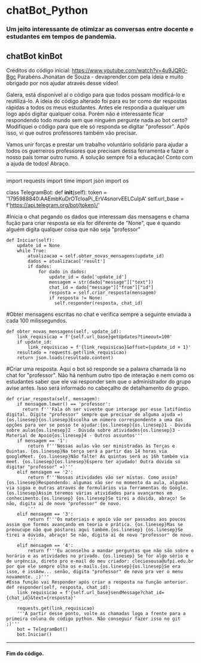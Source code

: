 # chatBot_Python
### Um jeito interessante de otimizar as conversas entre docente e estudantes em tempos de pandemia.

## chatBot kinBot

Créditos do código inicial: https://www.youtube.com/watch?v=4u9JQR0-Bgc
Parabéns Jhonatan de Souza - devaprender.com pela ideia e muito obrigado por nos ajudar através desse vídeo!

Galera, está disponível aí o código para que todos possam modificá-lo e reutilizá-lo. 
A ideia do código alterado foi para eu ter como dar respostas rápidas a todos os meus estudantes. Antes ele respondia a qualquer um logo após digitar qualquer coisa. Porém não é interessante ficar respondendo todo mundo sem que ninguém pergunte nada ao bot certo? Modifiquei o código para que ele só responda se digitar "professor". Após isso, vi que outros professores também vão precisar. 


Vamos unir forças e prestar um trabalho voluntário solidário para ajudar a todos os guerreiros professores que precisam dessa ferramenta e fazer o nosso país tomar outro rumo. A solução sempre foi a educação! Conto com a ajuda de todos! Abraço.

------------------------------------------------------------------------------------------

import requests
import time
import json
import os


class TelegramBot:
    def __init__(self):
        token = '1795988840:AAEmbKuDrOTcloaPi_ErV4snorvEELCulpA'
        self.url_base = f'https://api.telegram.org/bot{token}/'


#Inicia o chat pegando os dados que interessam das mensagens e chama fução para criar resposta se ela for diferente de "None", que é quando alguém digita qualquer coisa que não seja "professor"

    def Iniciar(self):
        update_id = None
        while True:
            atualizacao = self.obter_novas_mensagens(update_id)
            dados = atualizacao['result']
            if dados:
                for dado in dados:
                    update_id = dado['update_id']
                    mensagem = str(dado["message"]["text"])
                    chat_id = dado["message"]["from"]["id"]                    
                    resposta = self.criar_resposta(mensagem)
                    if resposta != None:
                      self.responder(resposta, chat_id)
                  

#Obter mensagens escritas no chat e verifica sempre a seguinte enviada a cada 100 milissegundos. 

    def obter_novas_mensagens(self, update_id):
        link_requisicao = f'{self.url_base}getUpdates?timeout=100'
        if update_id:
            link_requisicao = f'{link_requisicao}&offset={update_id + 1}'
        resultado = requests.get(link_requisicao)
        return json.loads(resultado.content)

#Criar uma resposta. Aqui o bot só responde se a palavra chamada lá no chat for "professor". Não há nenhum outro tipo de interação e nem como os estudantes saber que ele vai responder sem que o administrador do grupo avise antes. Isso será informado no cabeçalho de detalhamento do grupo.

    def criar_resposta(self, mensagem):       
        if mensagem.lower() == 'professor':
          return f'''Fala óh ser vivente que interage por esse latifúndio digital. Digite "professor" sempre que precisar de alguma ajuda =){os.linesep}{os.linesep}Escolha um número correspondente a uma das opções para ver se posso te ajudar:{os.linesep}{os.linesep}1 - Dúvida sobre aulas{os.linesep}2 - Dúvida sobre atividades{os.linesep}3 - Material de Apoio{os.linesep}4 - Outros assuntos'''
        if mensagem == '1':
            return f'''Nossas aulas vão ser ministradas às Terças e Quintas. {os.linesep}Na terça será a partir das 14 horas via googleMeet. {os.linesep}Não falte! As quintas será as 16h também via meet. {os.linesep}{os.linesep}Espero ter ajudado! Outra dúvida só digitar "professor" =)'''            
        elif mensagem == '2':
            return f'''Nossas atividades vão ser mistas. Como assim? {os.linesep}Respondendo: algumas vão ser no momento da aula, algumas via sigaa e outras através de formulários via ferramentas do Google. {os.linesep}Assim teremos várias atividades para avançarmos em conhecimento.{os.linesep} {os.linesep}Se tirei a dúvida, abraço! Se não, digita aí de novo "professor" de novo.
            '''
        elif mensagem == '3':
            return f'''Os materiais e apoio vão ser passados aos poucos assim que formos avançando em teoria e prática. {os.linesep}Mas se preoucupe não que postarei aqui também.{os.linesep} {os.linesep}Se tirei a dúvida, abraço! Se não, digita aí de novo "professor" de novo.
            '''
        elif mensagem == '4':
            return f'''Eu aconselho a mandar perguntas que não são sobre o horário e as atividades no privado. {os.linesep} Se for algo sério e de urgência, direto pro e-mail do meu criador: cleciosousa@ufpi.edu.br por que ele sempre olha os e-mails.{os.linesep}{os.linesep}Se era isso, é issAew... senão, digita "professor" de novo pra ver o menu novamente. ;)'''                            
    #Essa função vai Responder após criar a resposta na função anterior.
    def responder(self, resposta, chat_id):      
        link_requisicao = f'{self.url_base}sendMessage?chat_id={chat_id}&text={resposta}'
        
        requests.get(link_requisicao)
        '''A partir desse ponto, volte as chamadas logo a frente para a primeira coluna do código python. Não conseguir fazer isso no git ;)'''
        bot = TelegramBot() 
        bot.Iniciar()
-------------------------------------------------------------------------------
#### Fim do código.

    
    
    
